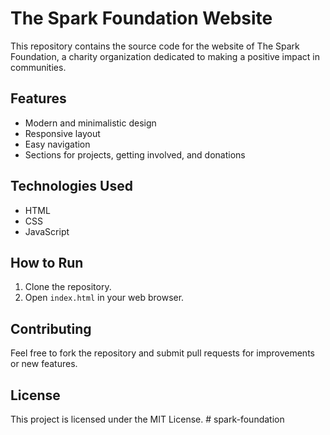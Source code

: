 # The Spark Foundation Website

This repository contains the source code for the website of The Spark Foundation, a charity organization dedicated to making a positive impact in communities.

## Features
- Modern and minimalistic design
- Responsive layout
- Easy navigation
- Sections for projects, getting involved, and donations

## Technologies Used
- HTML
- CSS
- JavaScript

## How to Run
1. Clone the repository.
2. Open `index.html` in your web browser.

## Contributing
Feel free to fork the repository and submit pull requests for improvements or new features.

## License
This project is licensed under the MIT License.
#   s p a r k - f o u n d a t i o n  
 